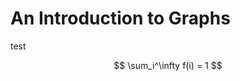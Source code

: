 <script>
    import InteractiveGraph from './InteractiveGraph.svelte';
</script>

# An Introduction to Graphs

test

$$
\sum_i^\infty f(i) = 1
$$

<InteractiveGraph />
